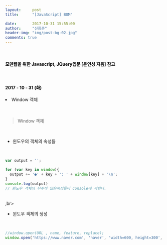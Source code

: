 ```yaml
---
layout:     post
title:      "[JavaScript] BOM"

date:       2017-10-31 15:55:00
author:     "신희준"
header-img: "img/post-bg-02.jpg"
comments: true
---
```


<meta name="description" content="javascript, javascript 객체, javascript프로토타입, javascript생성자,javascript함수,javascript생성자함수
">
<br>
<H4 style ="font-weight:bold; color:black;"> 모덴웹을 위한 Javascript, JQuery입문 [윤인성 지음] 참고</H4>
<br>
<H4 style ="font-weight:bold; color : black">2017 - 10 - 31 (화)</H4>
<li>Window 객체</li>
<br>
<br>


> Window 객체

<br>

* 윈도우의 객체의 속성들

<br>

~~~javascript
var output = '';

for (var key in window){
  output += '●' + key + ': ' + window[key] + '\n';
}
console.log(output)
// 윈도우 객체의 무수히 많은속성들이 console에 찍힌다.
~~~

<br>,br>

* 윈도우 객체의 생성

<br>

~~~javascript
//window.open(URL , name, feature, replace);
window.open('https://www.naver.com', 'naver', 'width=600, height=300', true)
~~~
